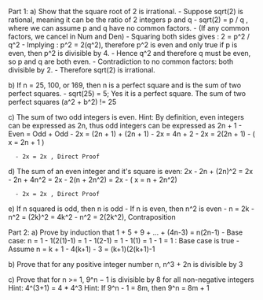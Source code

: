 Part 1: 
  a) Show that the square root of 2 is irrational.
      - Suppose sqrt(2) is rational, meaning it can be the ratio of 2 integers p and q
      - sqrt(2) = p / q , where we can assume p and q have no common factors.
          - (If any common factors, we cancel in Num and Den)
      - Squaring both sides gives : 2 = p^2 / q^2
      - Implying : p^2 = 2(q^2), therefore p^2 is even and only true if p is even, then p^2 is divisible by 4. 
      - Hence q^2 and therefore q must be even, so p and q are both even.
      - Contradiction to no common factors: both divisible by 2.
      - Therefore sqrt(2) is irrational.
       
  b) If n = 25, 100, or 169, then n is a perfect square and is the sum of two perfect squares.
      - sqrt(25) = 5; Yes it is a perfect square. The sum of two perfect squares (a^2 + b^2) != 25
  
  c) The sum of two odd integers is even. Hint: By definition, even integers can be expressed as 2n,
     thus odd integers can be expressed as 2n + 1
      - Even = Odd + Odd
      - 2x = (2n + 1) + (2n + 1) 
      - 2x = 4n + 2
      - 2x = 2(2n + 1)
          - ( x = 2n + 1 )
          
      - 2x = 2x , Direct Proof
      
  d) The sum of an even integer and it's square is even: 2x
      - 2n + (2n)^2 = 2x
      - 2n + 4n^2 = 2x
      - 2(n + 2n^2) = 2x
          - ( x = n + 2n^2)
          
      - 2x = 2x , Direct Proof
      
  e) If n squared is odd, then n is odd
      - If n is even, then n^2 is even
      - n = 2k
      - n^2 = (2k)^2 = 4k^2
      - n^2 = 2(2k^2), Contraposition
      
      
Part 2: 
 a) Prove by induction that 1 + 5 + 9 + ... + (4n-3) = n(2n-1)
      - Base case: n = 1
      - 1(2(1)-1) = 1
      - 1(2-1) = 1
      - 1(1) = 1
      - 1 = 1 : Base case is true
      - Assume n = k + 1
      - 4(k+1) - 3 = (k+1)(2(k+1)-1
      
 
 b) Prove that for any positive integer number n, n^3 + 2n is divisible by 3
 
 c) Prove that for n >= 1, 9^n − 1 is divisible by 8 for all non-negative integers 
    Hint: 4^(3+1) = 4 * 4^3 Hint: If 9^n - 1 = 8m, then 9^n = 8m + 1





